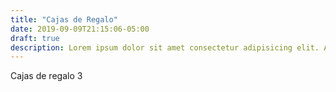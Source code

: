 ```yaml
---
title: "Cajas de Regalo"
date: 2019-09-09T21:15:06-05:00
draft: true
description: Lorem ipsum dolor sit amet consectetur adipisicing elit. Asperiores a reprehenderit voluptatibus. Nam, dolore. Officia, labore iusto, possimus modi
---
```


Cajas de regalo 3
